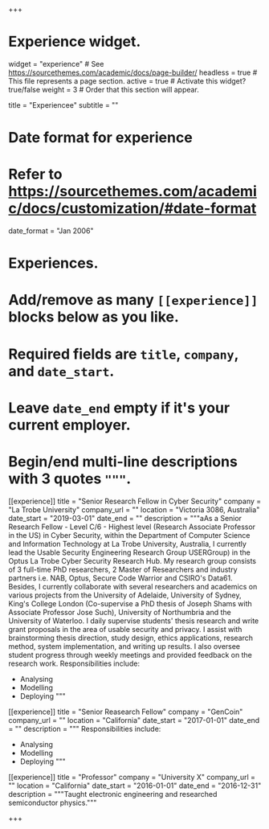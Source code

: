 +++
# Experience widget.
widget = "experience"  # See https://sourcethemes.com/academic/docs/page-builder/
headless = true  # This file represents a page section.
active = true  # Activate this widget? true/false
weight = 3  # Order that this section will appear.

title = "Experiencee"
subtitle = ""

# Date format for experience
#   Refer to https://sourcethemes.com/academic/docs/customization/#date-format
date_format = "Jan 2006"

# Experiences.
#   Add/remove as many `[[experience]]` blocks below as you like.
#   Required fields are `title`, `company`, and `date_start`.
#   Leave `date_end` empty if it's your current employer.
#   Begin/end multi-line descriptions with 3 quotes `"""`.
[[experience]]
  title = "Senior Research Fellow in Cyber Security"
  company = "La Trobe University"
  company_url = ""
  location = "Victoria 3086, Australia"
  date_start = "2019-03-01"
  date_end = ""
  description = """aAs a Senior Research Fellow - Level C/6 - Highest level
(Research Associate Professor in the US) in Cyber Security, within the Department
of Computer Science and Information Technology at La Trobe University, Australia,
I currently lead the Usable Security Engineering Research Group USERGroup) in
the Optus La Trobe Cyber Security Research Hub. My research group consists of 3
full-time PhD researchers, 2 Master of Researchers and industry partners i.e. NAB,
Optus, Secure Code Warrior and CSIRO's Data61. Besides, I currently collaborate
with several researchers and academics on various projects from the University of
Adelaide, University of Sydney, King's College London (Co-supervise a PhD thesis
of Joseph Shams with Associate Professor Jose Such), University of Northumbria and
the University of Waterloo. I daily supervise students' thesis research and write grant
proposals in the area of usable security and privacy. I assist with brainstorming thesis
direction, study design, ethics applications, research method, system implementation,
and writing up results. I also oversee student progress through weekly meetings and
provided feedback on the research work.
  Responsibilities include:
  
  * Analysing
  * Modelling
  * Deploying
  """
  
  [[experience]]
  title = "Senior Reasearch Fellow"
  company = "GenCoin"
  company_url = ""
  location = "California"
  date_start = "2017-01-01"
  date_end = ""
  description = """
  Responsibilities include:
  
  * Analysing
  * Modelling
  * Deploying
  """

[[experience]]
  title = "Professor"
  company = "University X"
  company_url = ""
  location = "California"
  date_start = "2016-01-01"
  date_end = "2016-12-31"
  description = """Taught electronic engineering and researched semiconductor physics."""

+++
